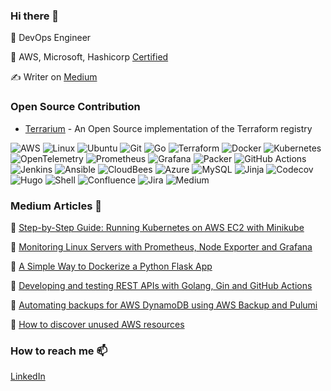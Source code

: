 ### Hi there 👋

 🔭 DevOps Engineer
 
 🔖 AWS, Microsoft, Hashicorp [Certified](https://www.credly.com/users/vesna-milovanovic/badges) 
 
✍ Writer on [Medium](https://cloudvesna.com/) 

<!-- ⚡ Digital Content Creator at [@cloudvesna](https://www.instagram.com/cloudvesna/) 6k+ community -->

### Open Source Contribution

- [Terrarium](https://github.com/terrariumcloud/terrarium) - An Open Source implementation of the Terraform registry

<p>
 <img alt="AWS" src="https://img.shields.io/badge/AWS-%23FF9900.svg?style=for-the-badge&logo=amazon-aws&logoColor=white">
 <img alt="Linux" src="https://img.shields.io/badge/Linux-FCC624?style=for-the-badge&logo=linux&logoColor=black">
 <img alt="Ubuntu" src="https://img.shields.io/badge/Ubuntu-E95420?style=for-the-badge&logo=ubuntu&logoColor=white">
 <img alt="Git" src="https://img.shields.io/badge/git-%23F05033.svg?style=for-the-badge&logo=git&logoColor=white">
 <img alt="Go" src="https://img.shields.io/badge/go-%2300ADD8.svg?style=for-the-badge&logo=go&logoColor=white">
 <img alt="Terraform" src="https://img.shields.io/badge/terraform-%235835CC.svg?style=for-the-badge&logo=terraform&logoColor=white">
 <img alt="Docker" src="https://img.shields.io/badge/docker-%230db7ed.svg?style=for-the-badge&logo=docker&logoColor=white">
 <img alt="Kubernetes" src="https://img.shields.io/badge/kubernetes-%23326ce5.svg?style=for-the-badge&logo=kubernetes&logoColor=white">
 <img alt="OpenTelemetry" src="https://img.shields.io/badge/OpenTelemetry-FFFFFF?&style=for-the-badge&logo=opentelemetry&logoColor=black">
 <img alt="Prometheus" src="https://img.shields.io/badge/Prometheus-E6522C?style=for-the-badge&logo=Prometheus&logoColor=white">
 <img alt="Grafana" src="https://img.shields.io/badge/grafana-%23F46800.svg?style=for-the-badge&logo=grafana&logoColor=white">
 <img alt="Packer" src="https://img.shields.io/badge/packer-%23E7EEF0.svg?style=for-the-badge&logo=packer&logoColor=%2302A8EF">
 <img alt="GitHub Actions" src="https://img.shields.io/badge/github%20actions-%232671E5.svg?style=for-the-badge&logo=githubactions&logoColor=white">
 <img alt="Jenkins" src="https://img.shields.io/badge/jenkins-%232C5263.svg?style=for-the-badge&logo=jenkins&logoColor=white">
 <img alt="Ansible" src="https://img.shields.io/badge/ansible-%231A1918.svg?style=for-the-badge&logo=ansible&logoColor=white">
 <img alt="CloudBees" src="https://img.shields.io/badge/CloudBees-1997B5&?logo=cloudbees&logoColor=white&style=for-the-badge">
 <img alt="Azure" src="https://img.shields.io/badge/azure-%230072C6.svg?style=for-the-badge&logo=microsoftazure&logoColor=white">
 <img alt="MySQL" src="https://img.shields.io/badge/mysql-%2300f.svg?style=for-the-badge&logo=mysql&logoColor=white">
 <img alt="Jinja" src="https://img.shields.io/badge/jinja-white.svg?style=for-the-badge&logo=jinja&logoColor=black">
 <img alt="Codecov" src="https://img.shields.io/badge/codecov-%23ff0077.svg?style=for-the-badge&logo=codecov&logoColor=white">
 <img alt="Hugo" src="https://img.shields.io/badge/Hugo-black.svg?style=for-the-badge&logo=Hugo">
 <img alt="Shell" src="https://img.shields.io/badge/shell_script-%23121011.svg?style=for-the-badge&logo=gnu-bash&logoColor=white">
 <img alt="Confluence" src="https://img.shields.io/badge/confluence-%23172BF4.svg?style=for-the-badge&logo=confluence&logoColor=white">
 <img alt="Jira" src="https://img.shields.io/badge/jira-%230A0FFF.svg?style=for-the-badge&logo=jira&logoColor=white">
 <img alt="Medium" src="https://img.shields.io/badge/Medium-12100E?style=for-the-badge&logo=medium&logoColor=white">
</p>

### Medium Articles 📰

🎯 [Step-by-Step Guide: Running Kubernetes on AWS EC2 with Minikube](https://cloudvesna.com/step-by-step-guide-running-kubernetes-on-aws-ec2-with-minikube-3997d7aab6a4)

🎯 [Monitoring Linux Servers with Prometheus, Node Exporter and Grafana](https://cloudvesna.com/monitoring-linux-servers-with-prometheus-node-exporter-and-grafana-a9e1a14f0ec9)

🎯 [A Simple Way to Dockerize a Python Flask App](https://cloudvesna.com/a-simple-way-to-dockerize-a-python-flask-app-e94fe47249d7)

🎯 [Developing and testing REST APIs with Golang, Gin and GitHub Actions ](https://cloudvesna.com/developing-and-testing-rest-apis-with-golang-gin-and-github-actions-75996b3e264a)

🎯 [Automating backups for AWS DynamoDB using AWS Backup and Pulumi](https://cloudvesna.com/automating-backups-for-aws-dynamodb-using-aws-backup-and-pulumi-37f65e31233b)

🎯 [How to discover unused AWS resources](https://cloudvesna.com/how-to-discover-unused-aws-resources-038ed7d341ee)



### How to reach me 📫
[LinkedIn](https://www.linkedin.com/in/vesna-milovanovic/)
